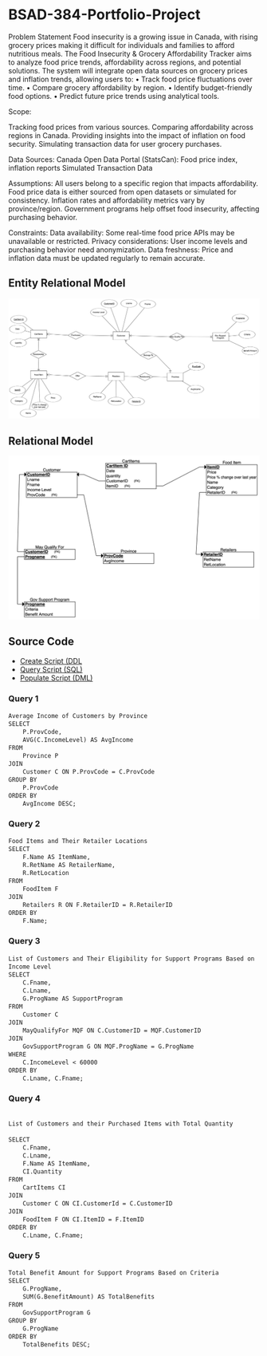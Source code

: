 # BSAD-384-Portfolio-Project
Problem Statement
Food insecurity is a growing issue in Canada, with rising grocery prices making it difficult for individuals and families to afford nutritious meals. The Food Insecurity & Grocery Affordability Tracker aims to analyze food price trends, affordability across regions, and potential solutions. The system will integrate open data sources on grocery prices and inflation trends, allowing users to:
•	Track food price fluctuations over time.
•	Compare grocery affordability by region.
•	Identify budget-friendly food options.
•	Predict future price trends using analytical tools.

Scope:

Tracking food prices from various sources.
Comparing affordability across regions in Canada.
Providing insights into the impact of inflation on food security.
Simulating transaction data for user grocery purchases.


Data Sources:
Canada Open Data Portal (StatsCan): Food price index, inflation reports
Simulated Transaction Data

Assumptions:
All users belong to a specific region that impacts affordability.
Food price data is either sourced from open datasets or simulated for consistency.
Inflation rates and affordability metrics vary by province/region.
Government programs help offset food insecurity, affecting purchasing behavior.

Constraints:
Data availability: Some real-time food price APIs may be unavailable or restricted.
Privacy considerations: User income levels and purchasing behavior need anonymization.
Data freshness: Price and inflation data must be updated regularly to remain accurate.



## Entity Relational Model

![ER Model](ER_Model_Revised.png)

## Relational Model

![Relational model](Relational_Schema_Revised.png)


## Source Code

* [Create Script (DDL](create.sql)
* [Query Script (SQL)](Query.sql)
* [Populate Script (DML)](populate.sql)

### Query 1
```
Average Income of Customers by Province
SELECT 
    P.ProvCode, 
    AVG(C.IncomeLevel) AS AvgIncome
FROM 
    Province P
JOIN 
    Customer C ON P.ProvCode = C.ProvCode
GROUP BY 
    P.ProvCode
ORDER BY 
    AvgIncome DESC;
```

### Query 2

```
Food Items and Their Retailer Locations
SELECT 
    F.Name AS ItemName, 
    R.RetName AS RetailerName, 
    R.RetLocation
FROM 
    FoodItem F
JOIN 
    Retailers R ON F.RetailerID = R.RetailerID
ORDER BY 
    F.Name;
```

### Query 3

```
List of Customers and Their Eligibility for Support Programs Based on Income Level
SELECT 
    C.Fname, 
    C.Lname, 
    G.ProgName AS SupportProgram
FROM 
    Customer C
JOIN 
    MayQualifyFor MQF ON C.CustomerID = MQF.CustomerID
JOIN 
    GovSupportProgram G ON MQF.ProgName = G.ProgName
WHERE 
    C.IncomeLevel < 60000  
ORDER BY 
    C.Lname, C.Fname;
```


### Query 4


```

List of Customers and their Purchased Items with Total Quantity

SELECT 
    C.Fname, 
    C.Lname, 
    F.Name AS ItemName, 
    CI.Quantity
FROM 
    CartItems CI
JOIN 
    Customer C ON CI.CustomerId = C.CustomerID
JOIN 
    FoodItem F ON CI.ItemID = F.ItemID
ORDER BY 
    C.Lname, C.Fname;

```

### Query 5


```
Total Benefit Amount for Support Programs Based on Criteria
SELECT 
    G.ProgName, 
    SUM(G.BenefitAmount) AS TotalBenefits
FROM 
    GovSupportProgram G
GROUP BY 
    G.ProgName
ORDER BY 
    TotalBenefits DESC;
```
